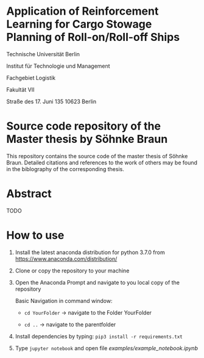 # Application of Reinforcement Learning for Cargo Stowage Planning of Roll-on/Roll-off Ships
Technische Universität Berlin

Institut für Technologie und Management

Fachgebiet Logistik

Fakultät VII


Straße des 17. Juni 135
10623 Berlin

# Source code repository of the Master thesis by Söhnke Braun
This repository contains the source code of the master thesis of Söhnke Braun.
Detailed citations and references to the work of others may be found in the biblography of the corresponding thesis.

# Abstract
TODO

# How to use
1. Install the latest anaconda distribution for python 3.7.0 from https://www.anaconda.com/distribution/ 

2. Clone or copy the repository to your machine

3. Open the Anaconda Prompt and navigate to you local copy of the repository

   Basic Navigation in command window:
   
      * `cd YourFolder`       -> navigate to the Folder YourFolder
      
      * `cd ..`               -> navigate to the parentfolder
      
4. Install dependencies by typing: `pip3 install -r requirements.txt`

5. Type `jupyter notebook` and open file *examples/example_notebook.ipynb*
